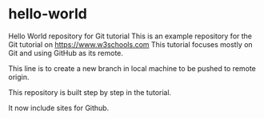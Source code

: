 # hello-world
Hello World repository for Git tutorial
This is an example repository for the Git tutorial on https://www.w3schools.com
This tutorial focuses mostly on Git and using GitHub as its remote.

This line is to create a new branch in local machine to be pushed to remote origin.

This repository is built step by step in the tutorial.

It now include sites for Github.
